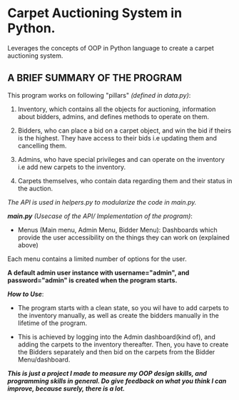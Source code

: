 # Carpet Auctioning System in Python.
Leverages the concepts of OOP in Python language to create a carpet auctioning system.

## A BRIEF SUMMARY OF THE PROGRAM

This program works on following "pillars" *(defined in data.py)*:   


1. Inventory, which contains all the objects for auctioning, information
about bidders, admins, and defines methods to operate on them.

2. Bidders, who can place a bid on a carpet object, and win the bid
if theirs is the highest. They have access to their bids i.e updating them
and cancelling them.

3. Admins, who have special privileges and can operate on the inventory i.e
add new carpets to the inventory.

4. Carpets themselves, who contain data regarding them and their status
in the auction.

*The API is used in helpers.py to modularize the code in main.py.*


***main.py*** *(Usecase of the API/ Implementation of the program)*:


- Menus (Main menu, Admin Menu, Bidder Menu): Dashboards which provide the
 user accessibility on the things they can work on (explained above)

 Each menu contains a limited number of options for the user.


**A default admin user instance with username="admin", and password="admin"
is created when the program starts.**

***How to Use***:

- The program starts with a clean state, so you wil have to add carpets to
the inventory manually, as well as create the bidders manually in the
lifetime of the program.

- This is achieved by logging into the Admin dashboard(kind of), and adding
the carpets to the inventory thereafter. Then, you have to create the Bidders
separately and then bid on the carpets from the Bidder Menu/dashboard.


***This is just a project I made to measure my OOP design skills, and programming
skills in general. Do give feedback on what you think I can improve, because
surely, there is a lot.***
